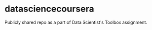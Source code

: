 datasciencecoursera
===================

Publicly shared repo as a part of Data Scientist's Toolbox assignment.


